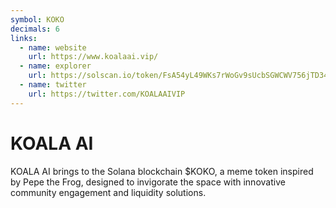 ```yaml
---
symbol: KOKO
decimals: 6
links:
  - name: website
    url: https://www.koalaai.vip/
  - name: explorer
    url: https://solscan.io/token/FsA54yL49WKs7rWoGv9sUcbSGWCWV756jTD349e6H2yW
  - name: twitter
    url: https://twitter.com/KOALAAIVIP
---
```


# KOALA AI

KOALA AI brings to the Solana blockchain $KOKO, a meme token inspired by Pepe the Frog, designed to invigorate the space with innovative community engagement and liquidity solutions.
